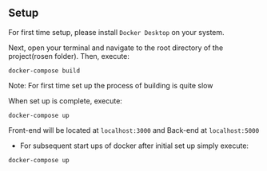 ## Setup

For first time setup, please install `Docker Desktop` on your system. 

Next, open your terminal and navigate to the root directory of the project(rosen folder). Then, execute:

```console
docker-compose build
```
Note: For first time set up the process of building is quite slow

When set up is complete, execute:

```console
docker-compose up
```
Front-end will be located at `localhost:3000` and Back-end at `localhost:5000`

* For subsequent start ups of docker after initial set up simply execute:

```console
docker-compose up
```